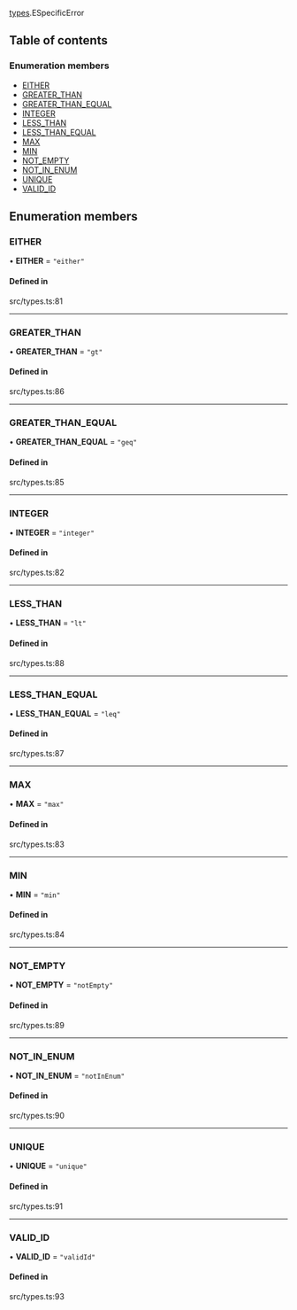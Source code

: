 [types](../modules/Module-types).ESpecificError

## Table of contents

### Enumeration members

- [EITHER](./Enumeration-ESpecificError#either)
- [GREATER\_THAN](./Enumeration-ESpecificError#greater_than)
- [GREATER\_THAN\_EQUAL](./Enumeration-ESpecificError#greater_than_equal)
- [INTEGER](./Enumeration-ESpecificError#integer)
- [LESS\_THAN](./Enumeration-ESpecificError#less_than)
- [LESS\_THAN\_EQUAL](./Enumeration-ESpecificError#less_than_equal)
- [MAX](./Enumeration-ESpecificError#max)
- [MIN](./Enumeration-ESpecificError#min)
- [NOT\_EMPTY](./Enumeration-ESpecificError#not_empty)
- [NOT\_IN\_ENUM](./Enumeration-ESpecificError#not_in_enum)
- [UNIQUE](./Enumeration-ESpecificError#unique)
- [VALID\_ID](./Enumeration-ESpecificError#valid_id)

## Enumeration members

### EITHER

• **EITHER** = `"either"`

#### Defined in

src/types.ts:81

___

### GREATER\_THAN

• **GREATER\_THAN** = `"gt"`

#### Defined in

src/types.ts:86

___

### GREATER\_THAN\_EQUAL

• **GREATER\_THAN\_EQUAL** = `"geq"`

#### Defined in

src/types.ts:85

___

### INTEGER

• **INTEGER** = `"integer"`

#### Defined in

src/types.ts:82

___

### LESS\_THAN

• **LESS\_THAN** = `"lt"`

#### Defined in

src/types.ts:88

___

### LESS\_THAN\_EQUAL

• **LESS\_THAN\_EQUAL** = `"leq"`

#### Defined in

src/types.ts:87

___

### MAX

• **MAX** = `"max"`

#### Defined in

src/types.ts:83

___

### MIN

• **MIN** = `"min"`

#### Defined in

src/types.ts:84

___

### NOT\_EMPTY

• **NOT\_EMPTY** = `"notEmpty"`

#### Defined in

src/types.ts:89

___

### NOT\_IN\_ENUM

• **NOT\_IN\_ENUM** = `"notInEnum"`

#### Defined in

src/types.ts:90

___

### UNIQUE

• **UNIQUE** = `"unique"`

#### Defined in

src/types.ts:91

___

### VALID\_ID

• **VALID\_ID** = `"validId"`

#### Defined in

src/types.ts:93

